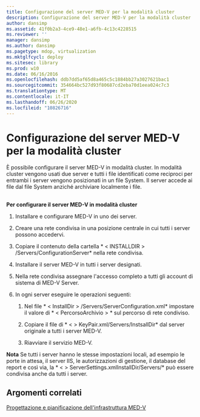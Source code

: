 ```yaml
---
title: Configurazione del server MED-V per la modalità cluster
description: Configurazione del server MED-V per la modalità cluster
author: dansimp
ms.assetid: 41f0b2a3-4ce9-48e1-a6fb-4c13c4228515
ms.reviewer: ''
manager: dansimp
ms.author: dansimp
ms.pagetype: mdop, virtualization
ms.mktglfcycl: deploy
ms.sitesec: library
ms.prod: w10
ms.date: 06/16/2016
ms.openlocfilehash: ddb7dd5af65d8a465c5c1884bb27a3027621bac1
ms.sourcegitcommit: 354664bc527d93f80687cd2eba70d1eea024c7c3
ms.translationtype: MT
ms.contentlocale: it-IT
ms.lasthandoff: 06/26/2020
ms.locfileid: "10826716"
---
```

# Configurazione del server MED-V per la modalità cluster


È possibile configurare il server MED-V in modalità cluster. In modalità cluster vengono usati due server e tutti i file identificati come reciproci per entrambi i server vengono posizionati in un file System. Il server accede ai file dal file System anziché archiviare localmente i file.

## <a href="" id="bkmk-howtoconfigurethemedvserverinclustermode"></a>


**Per configurare il server MED-V in modalità cluster**

1.  Installare e configurare MED-V in uno dei server.

2.  Creare una rete condivisa in una posizione centrale in cui tutti i server possono accedervi.

3.  Copiare il contenuto della cartella * &lt; INSTALLDIR &gt; /Servers/ConfigurationServer* nella rete condivisa.

4.  Installare il server MED-V in tutti i server designati.

5.  Nella rete condivisa assegnare l'accesso completo a tutti gli account di sistema di MED-V Server.

6.  In ogni server eseguire le operazioni seguenti:

    1.  Nel file * &lt; InstallDir &gt; /Servers/ServerConfiguration.xml* impostare il valore di * &lt; PercorsoArchivio &gt; * sul percorso di rete condiviso.

    2.  Copiare il file di * &lt; &gt; KeyPair.xml/Servers/InstsallDir* dal server originale a tutti i server MED-V.

    3.  Riavviare il servizio MED-V.

**Nota**  Se tutti i server hanno le stesse impostazioni locali, ad esempio le porte in attesa, il server IIS, le autorizzazioni di gestione, il database del report e così via, la * &lt; &gt; ServerSettings.xmlInstallDir/Servers/* può essere condivisa anche da tutti i server.

 

## Argomenti correlati


[Progettazione e pianificazione dell'infrastruttura MED-V](med-v-infrastructure-planning-and-design.md)

 

 





